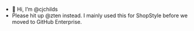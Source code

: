 - 👋 Hi, I’m @cjchilds
- Please hit up @zten instead. I mainly used this for ShopStyle before we moved to GitHub Enterprise.

